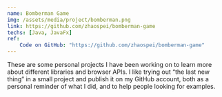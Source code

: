 ```yaml
---
name: Bomberman Game
img: /assets/media/project/bomberman.png
link: https://github.com/zhaospei/bomberman-game
techs: [Java, JavaFx]
ref:
    Code on GitHub: "https://github.com/zhaospei/bomberman-game"
---
```


These are some personal projects I have been working on to learn more about different libraries and browser APIs. I like trying out “the last new thing” in a small project and publish it on my GitHub account, both as a personal reminder of what I did, and to help people looking for examples.

